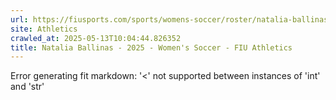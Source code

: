 ```yaml
---
url: https://fiusports.com/sports/womens-soccer/roster/natalia-ballinas/13236
site: Athletics
crawled_at: 2025-05-13T10:04:44.826352
title: Natalia Ballinas - 2025 - Women's Soccer - FIU Athletics
---
```


Error generating fit markdown: '<' not supported between instances of 'int' and 'str'